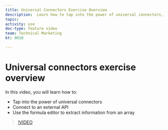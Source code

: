 ```yaml
---
title: Universal Connectors Exercise Overview
description:  Learn how to tap into the power of universal connectors, connect to an external API, and extract information from an array, all in [!DNL Adobe Workfront Fusion].
topic: 
activity: use
doc-type: feature video
team: Technical Marketing
kt: 9010 

---
```

# Universal connectors exercise overview

In this video, you will learn how to:

* Tap into the power of universal connectors
* Connect to an external API 
* Use the formula editor to extract information from an array

>[!VIDEO](https://video.tv.adobe.com/v/335269/?quality=12)

